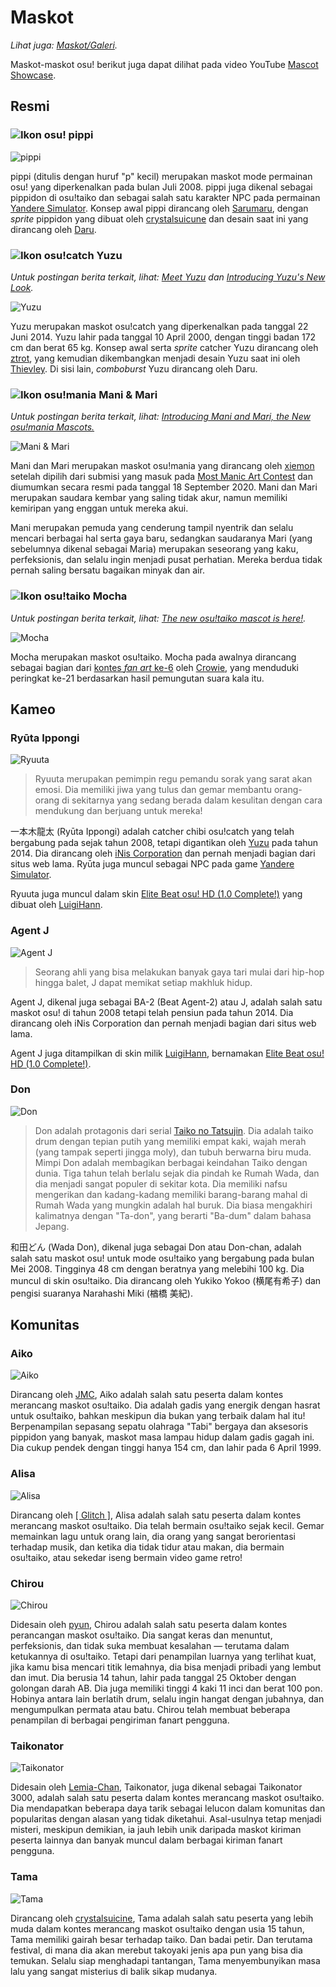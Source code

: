 # Maskot

*Lihat juga: [Maskot/Galeri](/wiki/Mascots/Gallery).*

Maskot-maskot osu! berikut juga dapat dilihat pada video YouTube [Mascot Showcase](https://youtu.be/mJF2cAs_MrI).

## Resmi

### ![Ikon osu!](/wiki/shared/mode/osu.png) pippi

![pippi](img/pippi.png "pippi")

pippi (ditulis dengan huruf "p" kecil) merupakan maskot mode permainan osu! yang diperkenalkan pada bulan Juli 2008. pippi juga dikenal sebagai pippidon di osu!taiko dan sebagai salah satu karakter NPC pada permainan [Yandere Simulator](https://yanderesimulator.com). Konsep awal pippi dirancang oleh [Sarumaru](https://osu.ppy.sh/users/9427), dengan *sprite* pippidon yang dibuat oleh [crystalsuicune](https://osu.ppy.sh/users/9974) dan desain saat ini yang dirancang oleh [Daru](https://osu.ppy.sh/users/32480).

### ![Ikon osu!catch](/wiki/shared/mode/catch.png) Yuzu

*Untuk postingan berita terkait, lihat: [Meet Yuzu](https://osu.ppy.sh/home/news/2014-06-21-meet-yuzu) dan [Introducing Yuzu's New Look](https://osu.ppy.sh/home/news/2019-01-09-introducing-yuzu).*

![Yuzu](img/Yuzu.png "Yuzu")

Yuzu merupakan maskot osu!catch yang diperkenalkan pada tanggal 22 Juni 2014. Yuzu lahir pada tanggal 10 April 2000, dengan tinggi badan 172 cm dan berat 65 kg. Konsep awal serta *sprite* catcher Yuzu dirancang oleh [ztrot](https://osu.ppy.sh/users/6347), yang kemudian dikembangkan menjadi desain Yuzu saat ini oleh [Thievley](https://osu.ppy.sh/users/4717672). Di sisi lain, *comboburst* Yuzu dirancang oleh Daru.

### ![Ikon osu!mania](/wiki/shared/mode/mania.png) Mani & Mari

*Untuk postingan berita terkait, lihat: [Introducing Mani and Mari, the New osu!mania Mascots.](https://osu.ppy.sh/home/news/2020-09-17-introducing-mani-mari-osumania)*

![Mani & Mari](https://assets.ppy.sh/media/mari-mani/wiki-key-condensed.png "Mani & Mari")

Mani dan Mari merupakan maskot osu!mania yang dirancang oleh [xiemon](https://osu.ppy.sh/users/5203667) setelah dipilih dari submisi yang masuk pada [Most Manic Art Contest](https://osu.ppy.sh/community/contests/80) dan diumumkan secara resmi pada tanggal 18 September 2020. Mani dan Mari merupakan saudara kembar yang saling tidak akur, namun memiliki kemiripan yang enggan untuk mereka akui.

Mani merupakan pemuda yang cenderung tampil nyentrik dan selalu mencari berbagai hal serta gaya baru, sedangkan saudaranya Mari (yang sebelumnya dikenal sebagai Maria) merupakan seseorang yang kaku, perfeksionis, dan selalu ingin menjadi pusat perhatian. Mereka berdua tidak pernah saling bersatu bagaikan minyak dan air.

### ![Ikon osu!taiko](/wiki/shared/mode/taiko.png) Mocha

*Untuk postingan berita terkait, lihat: [The new osu!taiko mascot is here!](https://osu.ppy.sh/home/news/2017-05-25-the-new-osutaiko-mascot-is-here).*

![Mocha](img/Mocha.png "Mocha")

Mocha merupakan maskot osu!taiko. Mocha pada awalnya dirancang sebagai bagian dari [kontes *fan art* ke-6](https://osu.ppy.sh/community/contests/2) oleh [Crowie](https://osu.ppy.sh/users/6894067), yang menduduki peringkat ke-21 berdasarkan hasil pemungutan suara kala itu.

## Kameo

### Ryūta Ippongi

![Ryuuta](img/Ryuuta.png "Ryuuta")

> Ryuuta merupakan pemimpin regu pemandu sorak yang sarat akan emosi. Dia memiliki jiwa yang tulus dan gemar membantu orang-orang di sekitarnya yang sedang berada dalam kesulitan dengan cara mendukung dan berjuang untuk mereka!

一本木龍太 (Ryūta Ippongi) adalah catcher chibi osu!catch yang telah bergabung pada sejak tahun 2008, tetapi digantikan oleh [Yuzu](#yuzu) pada tahun 2014. Dia dirancang oleh [iNis Corporation](https://en.wikipedia.org/wiki/INiS) dan pernah menjadi bagian dari situs web lama. Ryūta juga muncul sebagai NPC pada game [Yandere Simulator](https://yanderesimulator.com).

Ryuuta juga muncul dalam skin [Elite Beat osu! HD (1.0 Complete!)](https://osu.ppy.sh/community/forums/topics/190357/) yang dibuat oleh [LuigiHann](https://osu.ppy.sh/users/1079).

### Agent J

![Agent J](img/Agent_J.png "Agent J")

> Seorang ahli yang bisa melakukan banyak gaya tari mulai dari hip-hop hingga balet, J dapat memikat setiap makhluk hidup.

Agent J, dikenal juga sebagai BA-2 (Beat Agent-2) atau J, adalah salah satu maskot osu! di tahun 2008 tetapi telah pensiun pada tahun 2014. Dia dirancang oleh iNis Corporation dan pernah menjadi bagian dari situs web lama.

Agent J juga ditampilkan di skin milik [LuigiHann](https://osu.ppy.sh/users/1079), bernamakan [Elite Beat osu! HD (1.0 Complete!)](https://osu.ppy.sh/community/forums/topics/190357/).

### Don

![Don](img/Don.png "Don")

> Don adalah protagonis dari serial [Taiko no Tatsujin](https://en.wikipedia.org/wiki/Taiko_no_Tatsujin). Dia adalah taiko drum dengan tepian putih yang memiliki empat kaki, wajah merah (yang tampak seperti jingga moly), dan tubuh berwarna biru muda. Mimpi Don adalah membagikan berbagai keindahan Taiko dengan dunia. Tiga tahun telah berlalu sejak dia pindah ke Rumah Wada, dan dia menjadi sangat populer di sekitar kota. Dia memiliki nafsu mengerikan dan kadang-kadang memiliki barang-barang mahal di Rumah Wada yang mungkin adalah hal buruk. Dia biasa mengakhiri kalimatnya dengan "Ta-don", yang berarti "Ba-dum" dalam bahasa Jepang.

和田どん (Wada Don), dikenal juga sebagai Don atau Don-chan, adalah salah satu maskot osu! untuk mode osu!taiko yang bergabung pada bulan Mei 2008. Tingginya 48 cm dengan beratnya yang melebihi 100 kg. Dia muncul di skin osu!taiko. Dia dirancang oleh Yukiko Yokoo (横尾有希子) dan pengisi suaranya Narahashi Miki (楢橋 美紀).

## Komunitas

### Aiko

![Aiko](img/Aiko.png "Aiko")

Dirancang oleh [JMC](https://osu.ppy.sh/users/774010), Aiko adalah salah satu peserta dalam kontes merancang maskot osu!taiko. Dia adalah gadis yang energik dengan hasrat untuk osu!taiko, bahkan meskipun dia bukan yang terbaik dalam hal itu! Berpenampilan sepasang sepatu olahraga "Tabi" bergaya dan aksesoris pippidon yang banyak, maskot masa lampau hidup dalam gadis gagah ini. Dia cukup pendek dengan tinggi hanya 154 cm, dan lahir pada 6 April 1999.

### Alisa

![Alisa](img/Alisa.png "Alisa")

Dirancang oleh [\[ Glitch \]](https://osu.ppy.sh/users/3781400), Alisa adalah salah satu peserta dalam kontes merancang maskot osu!taiko. Dia telah bermain osu!taiko sejak kecil. Gemar memainkan lagu untuk orang lain, dia orang yang sangat berorientasi terhadap musik, dan ketika dia tidak tidur atau makan, dia bermain osu!taiko, atau sekedar iseng bermain video game retro!

### Chirou

![Chirou](img/Chirou.png "Chirou")

Didesain oleh [pyun](https://osu.ppy.sh/users/981534), Chirou adalah salah satu peserta dalam kontes perancangan maskot osu!taiko. Dia sangat keras dan menuntut, perfeksionis, dan tidak suka membuat kesalahan — terutama dalam ketukannya di osu!taiko. Tetapi dari penampilan luarnya yang terlihat kuat, jika kamu bisa mencari titik lemahnya, dia bisa menjadi pribadi yang lembut dan imut. Dia berusia 14 tahun, lahir pada tanggal 25 Oktober dengan golongan darah AB. Dia juga memiliki tinggi 4 kaki 11 inci dan berat 100 pon. Hobinya antara lain berlatih drum, selalu ingin hangat dengan jubahnya, dan mengumpulkan permata atau batu. Chirou telah membuat beberapa penampilan di berbagai pengiriman fanart pengguna.

### Taikonator

![Taikonator](img/Taikonator.png "Taikonator")

Didesain oleh [Lemia-Chan](https://osu.ppy.sh/users/8506749), Taikonator, juga dikenal sebagai Taikonator 3000, adalah salah satu peserta dalam kontes merancang maskot osu!taiko. Dia mendapatkan beberapa daya tarik sebagai lelucon dalam komunitas dan popularitas dengan alasan yang tidak diketahui. Asal-usulnya tetap menjadi misteri, meskipun demikian, ia jauh lebih unik daripada maskot kiriman peserta lainnya dan banyak muncul dalam berbagai kiriman fanart pengguna.

### Tama

![Tama](img/Tama.png "Tama")

Dirancang oleh [crystalsuicine](https://osu.ppy.sh/users/9974), Tama adalah salah satu peserta yang lebih muda dalam kontes merancang maskot osu!taiko dengan usia 15 tahun, Tama memiliki gairah besar terhadap taiko. Dan badai petir. Dan terutama festival, di mana dia akan merebut takoyaki jenis apa pun yang bisa dia temukan. Selalu siap menghadapi tantangan, Tama menyembunyikan masa lalu yang sangat misterius di balik sikap mudanya.
